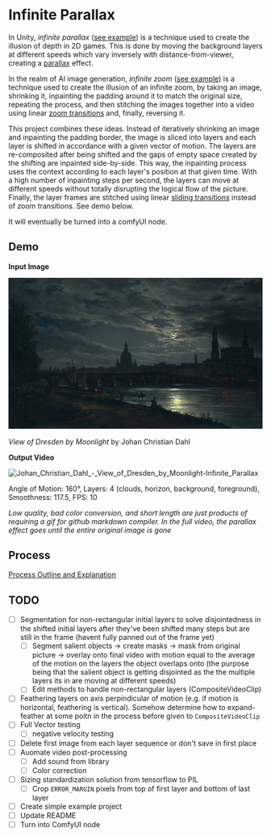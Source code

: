 
# Infinite Parallax

In Unity, *infinite parallax* ([see example](https://www.youtube.com/watch?v=MEy-kIGE-lI)) is a technique used to create the illusion of depth in 2D games. This is done by moving the background layers at different speeds which vary inversely with distance-from-viewer, creating a [parallax](https://en.wikipedia.org/wiki/Parallax) effect.

In the realm of AI image generation, *infinite zoom* ([see example](https://www.youtube.com/watch?v=yDCUTyZD--E)) is a technique used to create the illusion of an infinite zoom, by taking an image, shrinking it, inpainting the padding around it to match the original size, repeating the process, and then stitching the images together into a video using linear [zoom transitions](https://www.youtube.com/watch?v=G01V09CWTJY&t=1s) and, finally, reversing it.

This project combines these ideas. Instead of iteratively shrinking an image and inpainting the padding border, the image is sliced into layers and each layer is shifted in accordance with a given vector of motion. The layers are re-composited after being shifted and the gaps of empty space created by the shifting are inpainted side-by-side. This way, the inpainting process uses the context according to each layer's position at that given time. With a high number of inpainting steps per second, the layers can move at different speeds without totally disrupting the logical flow of the picture. Finally, the layer frames are stitched using linear [sliding transitions](https://www.youtube.com/shorts/S6Ywp-598HI) instead of zoom transitions. See demo below. 

It will eventually be turned into a comfyUI node.

## Demo

**Input Image**

![Johan_Christian_Dahl_-_View_of_Dresden_by_Moonlight](docs/demo/1600px-Johan_Christian_Dahl_-_View_of_Dresden_by_Moonlight_-_Google_Art_Project.jpg)

*View of Dresden by Moonlight* by Johan Christian Dahl

**Output Video**


![Johan_Christian_Dahl_-_View_of_Dresden_by_Moonlight-Infinite_Parallax](docs/demo/demo-dresden-parallax.gif)

Angle of Motion: 160°, Layers: 4 (clouds, horizon, background, foreground), Smoothness: 117.5, FPS: 10

*Low quality, bad color conversion, and short length are just products of requiring a gif for github markdown compiler. In the full video, the parallax effect goes until the entire original image is gone*

## Process

[Process Outline and Explanation](docs/process_explanation.md)

## TODO

- [ ] Segmentation for non-rectangular initial layers to solve disjointedness in the shifted initial layers after they've been shifted many steps but are still in the frame (havent fully panned out of the frame yet) 
  - [ ] Segment salient objects -> create masks -> mask from original picture -> overlay onto final video with motion equal to the average of the motion on the layers the object overlaps onto (the purpose being that the salient object is getting disjointed as the the multiple layers its in are moving at different speeds)
  - [ ] Edit methods to handle non-rectangular layers (CompositeVideoClip)
- [ ] Feathering layers on axis perpindicular of motion (e.g. if motion is horizontal, feathering is vertical). Somehow determine how to expand-feather at some poitn in the process before given to `CompositeVideoClip`
- [ ] Full Vector testing
  - [ ] negative velocity testing
- [ ] Delete first image from each layer sequence or don't save in first place
- [ ] Auomate video post-processing
  - [ ] Add sound from library
  - [ ] Color correction
- [ ] Sizing standardization solution from tensorflow to PIL
  - [ ] Crop `ERROR_MARGIN` pixels from top of first layer and bottom of last layer 
- [ ] Create simple example project
- [ ] Update README
- [ ] Turn into ComfyUI node